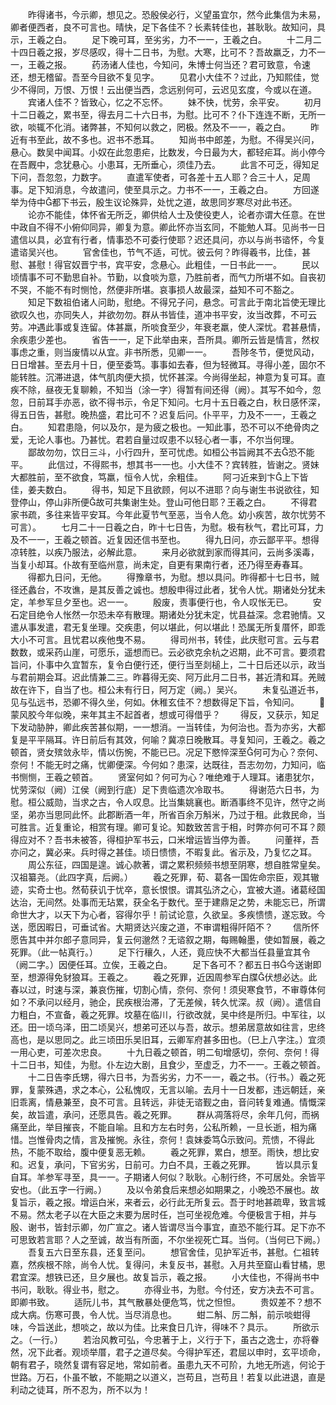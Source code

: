 <!-- { "loadSidebar": true } -->
　　昨得诸书，今示卿，想见之。恐殷侯必行，义望虽宜尔，然今此集信为未易，卿者便西者，良不可言也。晴快，足下各佳不？长素转佳也，甚耿耿。故知问，具示，王羲之白。
　　足下晚可耳，至劣劣，力不一一，王羲之白。
　　十二月二十四日羲之报，岁尽感叹，得十二日书，为慰。大寒，比可不？吾故羸乏，力不一一，王羲之报。
　　药汤诸人佳也，今知问，朱博士何当还？君可致意，令速还，想无稽留。吾至今目欲不复见字。
　　见君小大佳不？过此，乃知熙佳，觉少不得同，万恨、万恨！云出便当西，念远别何可，云迟见玄度，今或以在道。
　　宾诸人佳不？皆致心，忆之不忘怀。
　　妹不快，忧劳，余平安。
　　初月十二日羲之，累书至，得去月二十六日书，为慰。比可不？仆下连连不断，无所一欲，啖辄不化消。诸弊甚，不知何以救之，罔极。然及不一一，羲之白。
　　昨近有书至此，故不多也。迟书不悉耳。
　　知尚书中郎差，为慰。不得吴兴问，悬心。数吴中闻耳。小奴在此忽患疟，比数发，今日最为大，都轻疟耳。尚小停今在吾厩中，念犹悬心。小患耳，无所垂心，须佳乃去。
　　此言不可乏，得知足下问，吾忽忽，力数字。
　　直遣军使者，可各差十五人耶？合三十人，足周事。足下知消息，今故遣问，使至具示之。力书不一一，王羲之白。
　　方回遂举为侍中都下书云，殷生议论殊异，处忧之道，故思同岁寒尽对此书还。
　　论亦不能佳，体怀省无所乏，卿供给人士及使役吏人，论者亦谓大任意。在世中政自不得不小俯仰同异，卿复为意。卿此怀亦当玄同，不能勉人耳。见尚书一日遣信以具，必宜有行者，情事恐不可委行使耶？迟还具问，亦以与尚书谘怀，今复遣谘吴兴也。
　　官舍佳也，节气不适，可忧。彼云何？昨得羲书，比佳，甚慰、甚慰！得官奴晋宁书，宾平安，念悬心。此粗佳，一日书此一一。
　　民以顷情事不可不勤思自补。节勤，以食啖为意，乃胜前者，而气力所堪不如。自丧初不哭，不能不有时恻怆，然便非所堪。哀事损人故最深，益知不可不豁之。
　　知足下数祖伯诸人问助，慰绝。不得兄子问，悬念。可言此于南北旨使无理比欲叹久也，亦同失人，并欲勿勿。群从书皆佳，道冲书平安，汝当改葬，不可云劳。冲遇此事或复连留。体甚羸，所啖食至少，年衰老羸，使人深忧。君甚悬情，余疾患少差也。
　　省告一一，足下此举由来，吾所具。卿所云皆是情言，然权事虑之重，则当废情以从宜。非书所悉，见卿一一。
　　吾陟冬节，便觉风动，日日增甚。至去月十日，便至委笃。事事如去春，但为轻微耳。寻得小差，固尔不能转胜。沉滞进退，体气肌肉便大损，忧怀甚深。今尚得坐起，神意为复可耳。直疾不除，昼夜无复聊赖，不知当（涂一字）得暂有间还得（阙）。其写不如今，忽忽，日前耳手亦恶，欲不得书示，令足下知问。七月十五日羲之白，秋日感怀深，得五日告，甚慰。晚热盛，君比可不？迟复后问。仆平平，力及不一一，王羲之白。
　　知君患隐，何以及尔，是为疲之极也。一知此事，恐不可以不绝骨肉之爱，无论人事也。乃甚忧。君若自量过叹患不以轻心者一事，不尔当何理。
　　鄙故勿勿，饮日三斗，小行四升，至可忧虑。如桓公书旨阙其不去恐不能平。
　　此信过，不得熙书，想其书一一也。小大佳不？宾转胜，皆谢之。贤妹大都胜前，至不欲食，笃羸，恒令人忧，余粗佳。
　　阿刁近来到卞上下皆佳，姜夫数白。
　　得书，知足下且欲顾，何以不进耶？向与谢生书说欲往，知登停山，停山非所便故可共集谢生处。登山可他日耶？王羲之白。
　　不得君家书疏，多往来皆平安耳。今年此夏节气至恶，当令人危。幼小疾苦，故尔忧劳不可言）。
　　七月二十一日羲之白，昨十七日告，为慰。极有秋气，君比可耳，力及不一一，王羲之顿首。近复因还信书至也。
　　得九日问，亦云鄙平平。想得凉转胜，以疾乃服法，必解此意。
　　来月必欲就到家而得其问，云尚多溪毒，当复小却耳。仆故有至临州意，尚未定，自更有果南行者，还乃得至寿春耳。
　　得都九日问，无他。
　　得豫章书，为慰。想以具问。昨得都十七日书，贼径还蠡台，不攻谯，是其反善之诚也。想殷申得过此者，犹令人忧。期诸处分犹未定，羊参军旦夕至也。迟一一。
　　殷废，责事便行也，令人叹怅无已。
　　安石定目绝令人怅然一尔恐未卒有散理。期诸处分犹未定，忧县益深。念君驰情。又遣从事发遣，君无复坐理。交疾患，何以堪此，何以堪此！恐属无所复厝怀，即乖大小不可言。且忧君以疾他曳不易。
　　得司州书，转佳，此庆慰可言。云与君数数，或采药山崖，可愿乐，遥想而已。云必欲克余杭之迟期，此不可言。要须君旨问，仆事中久宜暂东，复令白便行还，便行当至剡槌上，二十日后还以示，政当与君前期会耳。迟此情兼二三。昨暮得无奕、阿万此月二日书，甚近清和耳。羌贼故在许下，自当了也。桓公未有行日，阿万定（阙。）吴兴。
　　未复弘道近书，见与弘远书，恐卿不得久坐，何如。休稚玄佳不？想数得足下旨，令知问。
　　蒙风胶今年似晚，来年其主不起首者，想或可得借乎？
　　得反，又获示，知足下发动胁肿，卿此疾苦甚似期，一一想消。一当转佳，为何治也。吾为亦劣，大都复是平平隔耳。许日前后有其效，何喻？冀凉日晚散耳。寻复知问，王羲之。羲之顿首，贤女殡敛永毕，情以伤惋，不能已已。况足下愍悴深至何可为心？奈何、奈何！不能无时之痛，忧卿便深。今何如？患深，达既往，吾志勿勿，力知问，临书恻恻，王羲之顿首。
　　贤室何如？何可为心？唯绝难于人理耳。诸患犹尔，忧劳深似（阙）江侯（阙到行底）足下贵临遗次冷取书。
　　得谢范六日书，为慰。桓公威勋，当求之古，令人叹息。比当集姚襄也。断酒事终不见许，然守之尚坚，弟亦当思同此怀。此郡断酒一年，所省百余万斛米，乃过于租。此救民命，当可胜言。近复重论，相赏有理。卿可复论。知数致苦言于相，时弊亦何可不耳？颇得应对不？吾书未被答，得桓护军书云，口米增运皆当停为善。
　　问董祥，吾亦问之，冀必来。兵时得之甚佳。顷日愦愦，不暇复此。省示及，乃复忆之耳。
　　周公东征，四国是遑。诚心款著，谓之累积频频书想至阴寒，想自胜常皇矣。汉祖纂尧。（此四字真，后阙。）
　　羲之死罪，荀、葛各一国佐命宗臣，观其辙迹，实奇士也。然荀获讥于忧卒，意长恨恨。谓其弘济之心，宜被大道。诸葛经国达治，无间然。处事而无玷累，获全名于数代。至于建鼎足之势，未能忘已，所谓命世大才，以天下为心者，容得尔乎！前试论意，久欲呈。多疾愦愦，遂忘致。今送，愿因暇日，可垂试省。大期贤达兴废之道，不审谓粗得阡陌不？
　　信所怀愿告其中并尔郎子意同异，复云何邈然？无谘叙之期，每赐翰墨，使如暂展，羲之死罪。（此一帖真行。）
　　足下行穰久，人还，竟应快不大都当任县量宜其令（阙二字。）因便任耳。立俟，王羲之白。
　　足下各可不？都五日书今送谢即至，想源得免豺狼耳。王羲之。
　　羲之死罪，近因周参军白牒伏想必达。此春以过，时速与深，兼哀伤摧，切割心情，奈何、奈何！须臾寒食节，不审尊体何如？不承问以经月，驰企，民疾根治滞，了无差候，转久忧深。叔（阙）。遣信自力粗白，不宣备，羲之死罪。坟墓在临川，行欲改就，吴中终是所归。中军往，以还。田一顷乌泽，田二顷吴兴，想弟可还以与吾，故示。想弟居意故如往言，忠终高也，是以思同之。此三顷田乐吴旧耳，云卿军府甚多田也。（巳上八字注。）宜须一用心吏，可差次忠良。
　　十九日羲之顿首，明二旬增感切，奈何、奈何！得十二日书，知佳，为慰。仆左边大剧，且食少，至虚乏，力不一一。王羲之顿首。
　　十二日告李氏甥，得六日书，为吾劣劣，力不一一，羲之书。（行书。）羲之死罪，复蒙殊遇，求之本心，公私愧叹，无言以喻。去月十一日发都，违远朝廷，亲旧乖离，情悬兼至，良不可言。且转远，非徒无谘觐之由，音问转复难通。情慨深矣，故旨遣，承问，还愿具告。羲之死罪。
　　群从凋落将尽，余年几何，而祸痛至此，举目摧丧，不能自喻。且和方左右时务，公私所赖，一旦长逝，相为痛惜。岂惟骨肉之情，言及摧惋。永往，奈何！袁妹委笃示致问。荒愦，不得此热，不能不取给，腹中便复恶无赖。
　　羲之死罪，累白，想至。雨快，想比安和。迟复，承问，下官劣劣，日前可。力白不具，王羲之死罪。
　　皆以具示复自耳。羊参军寻至，具一一。子期诸人何似？耿耿。心制行终，不可居处。余皆平安也。（此五字一行阙。）
　　及以令弟食后来想必如期果之，小晚恐不展也。故复旨示，羲之报。增运白米，来者云，必行此无所复云。吾于时地甚疏卑，致言城不易。然太老子以在大臣之末要为居时任，岂可坐视危难。今便极言于相，并与殷、谢书，皆封示卿，勿广宣之。诸人皆谓尽当今事宜，直恐不能行耳。足下亦不可思致若言耶？人之至诚，故当有所面，不尔坐视死亡耳。当何。（当何已下阙。）
　　吾复五六日至东县，还复至问。
　　想官舍佳，见护军近书，甚慰。仁祖转嘉，然疾根不除，尚令人忧。复得问，未复反书，甚慰。入月共至窟山看甘橘，思君宜深。想铁已还，旦夕展也。故复旨示，羲之报。
　　小大佳也，不得尚书中书问，耿耿。得业书，慰之。
　　亦得业书，为慰。今付还，安方决去不可言。即卿书致。
　　适阮儿书，其气散暴处便危笃，忧之怛怛。
　　贵奴差不？想不成大病。伤寒可畏，令人忧。当尽消息也。
　　蚶二斛、厉二斛，前示啖蚶得味，今旨送此，想啖之，故以为佳。比来食日几许，得味不？具示。
　　所欲示之。（一行。）
　　若治风教可弘，今忠著于上，义行于下，虽古之逸士，亦将眷然，况下此者。观顷举厝，君子之道尽矣。今得护军还，君屈以申时，玄平顷命，朝有君子，晓然复谓有容足地，常如前者。虽患九天不可阶，九地无所逃，何论于世路。万石，仆虽不敏，不能期之以道义，岂苟且，岂苟且！若复以此进退，直是利动之徒耳，所不忍为，所不以为！
